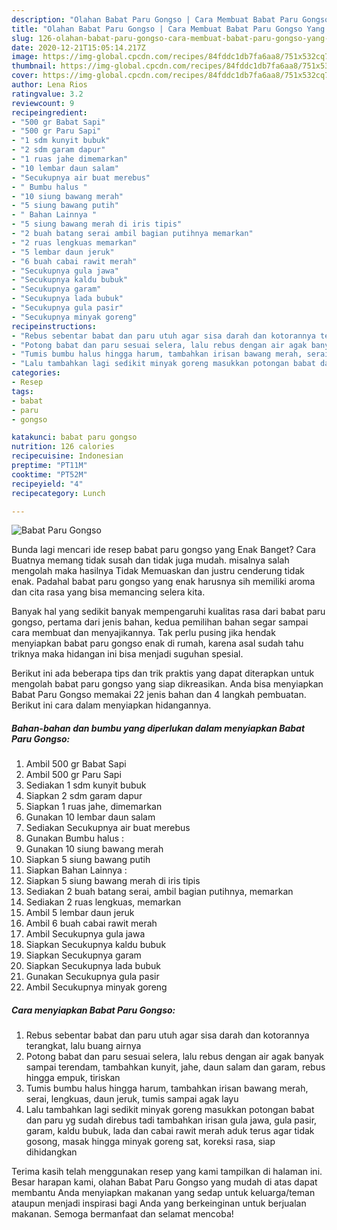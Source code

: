 ```yaml
---
description: "Olahan Babat Paru Gongso | Cara Membuat Babat Paru Gongso Yang Enak Dan Mudah"
title: "Olahan Babat Paru Gongso | Cara Membuat Babat Paru Gongso Yang Enak Dan Mudah"
slug: 126-olahan-babat-paru-gongso-cara-membuat-babat-paru-gongso-yang-enak-dan-mudah
date: 2020-12-21T15:05:14.217Z
image: https://img-global.cpcdn.com/recipes/84fddc1db7fa6aa8/751x532cq70/babat-paru-gongso-foto-resep-utama.jpg
thumbnail: https://img-global.cpcdn.com/recipes/84fddc1db7fa6aa8/751x532cq70/babat-paru-gongso-foto-resep-utama.jpg
cover: https://img-global.cpcdn.com/recipes/84fddc1db7fa6aa8/751x532cq70/babat-paru-gongso-foto-resep-utama.jpg
author: Lena Rios
ratingvalue: 3.2
reviewcount: 9
recipeingredient:
- "500 gr Babat Sapi"
- "500 gr Paru Sapi"
- "1 sdm kunyit bubuk"
- "2 sdm garam dapur"
- "1 ruas jahe dimemarkan"
- "10 lembar daun salam"
- "Secukupnya air buat merebus"
- " Bumbu halus "
- "10 siung bawang merah"
- "5 siung bawang putih"
- " Bahan Lainnya "
- "5 siung bawang merah di iris tipis"
- "2 buah batang serai ambil bagian putihnya memarkan"
- "2 ruas lengkuas memarkan"
- "5 lembar daun jeruk"
- "6 buah cabai rawit merah"
- "Secukupnya gula jawa"
- "Secukupnya kaldu bubuk"
- "Secukupnya garam"
- "Secukupnya lada bubuk"
- "Secukupnya gula pasir"
- "Secukupnya minyak goreng"
recipeinstructions:
- "Rebus sebentar babat dan paru utuh agar sisa darah dan kotorannya terangkat, lalu buang airnya"
- "Potong babat dan paru sesuai selera, lalu rebus dengan air agak banyak sampai terendam, tambahkan kunyit, jahe, daun salam dan garam, rebus hingga empuk, tiriskan"
- "Tumis bumbu halus hingga harum, tambahkan irisan bawang merah, serai, lengkuas, daun jeruk, tumis sampai agak layu"
- "Lalu tambahkan lagi sedikit minyak goreng masukkan potongan babat dan paru yg sudah direbus tadi tambahkan irisan gula jawa, gula pasir, garam, kaldu bubuk, lada dan cabai rawit merah aduk terus agar tidak gosong, masak hingga minyak goreng sat, koreksi rasa, siap dihidangkan"
categories:
- Resep
tags:
- babat
- paru
- gongso

katakunci: babat paru gongso 
nutrition: 126 calories
recipecuisine: Indonesian
preptime: "PT11M"
cooktime: "PT52M"
recipeyield: "4"
recipecategory: Lunch

---
```



![Babat Paru Gongso](https://img-global.cpcdn.com/recipes/84fddc1db7fa6aa8/751x532cq70/babat-paru-gongso-foto-resep-utama.jpg)

Bunda lagi mencari ide resep babat paru gongso yang Enak Banget? Cara Buatnya memang tidak susah dan tidak juga mudah. misalnya salah mengolah maka hasilnya Tidak Memuaskan dan justru cenderung tidak enak. Padahal babat paru gongso yang enak harusnya sih memiliki aroma dan cita rasa yang bisa memancing selera kita.



Banyak hal yang sedikit banyak mempengaruhi kualitas rasa dari babat paru gongso, pertama dari jenis bahan, kedua pemilihan bahan segar sampai cara membuat dan menyajikannya. Tak perlu pusing jika hendak menyiapkan babat paru gongso enak di rumah, karena asal sudah tahu triknya maka hidangan ini bisa menjadi suguhan spesial.


Berikut ini ada beberapa tips dan trik praktis yang dapat diterapkan untuk mengolah babat paru gongso yang siap dikreasikan. Anda bisa menyiapkan Babat Paru Gongso memakai 22 jenis bahan dan 4 langkah pembuatan. Berikut ini cara dalam menyiapkan hidangannya.

<!--inarticleads1-->

##### Bahan-bahan dan bumbu yang diperlukan dalam menyiapkan Babat Paru Gongso:

1. Ambil 500 gr Babat Sapi
1. Ambil 500 gr Paru Sapi
1. Sediakan 1 sdm kunyit bubuk
1. Siapkan 2 sdm garam dapur
1. Siapkan 1 ruas jahe, dimemarkan
1. Gunakan 10 lembar daun salam
1. Sediakan Secukupnya air buat merebus
1. Gunakan  Bumbu halus :
1. Gunakan 10 siung bawang merah
1. Siapkan 5 siung bawang putih
1. Siapkan  Bahan Lainnya :
1. Siapkan 5 siung bawang merah di iris tipis
1. Sediakan 2 buah batang serai, ambil bagian putihnya, memarkan
1. Sediakan 2 ruas lengkuas, memarkan
1. Ambil 5 lembar daun jeruk
1. Ambil 6 buah cabai rawit merah
1. Ambil Secukupnya gula jawa
1. Siapkan Secukupnya kaldu bubuk
1. Siapkan Secukupnya garam
1. Siapkan Secukupnya lada bubuk
1. Gunakan Secukupnya gula pasir
1. Ambil Secukupnya minyak goreng




<!--inarticleads2-->

##### Cara menyiapkan Babat Paru Gongso:

1. Rebus sebentar babat dan paru utuh agar sisa darah dan kotorannya terangkat, lalu buang airnya
1. Potong babat dan paru sesuai selera, lalu rebus dengan air agak banyak sampai terendam, tambahkan kunyit, jahe, daun salam dan garam, rebus hingga empuk, tiriskan
1. Tumis bumbu halus hingga harum, tambahkan irisan bawang merah, serai, lengkuas, daun jeruk, tumis sampai agak layu
1. Lalu tambahkan lagi sedikit minyak goreng masukkan potongan babat dan paru yg sudah direbus tadi tambahkan irisan gula jawa, gula pasir, garam, kaldu bubuk, lada dan cabai rawit merah aduk terus agar tidak gosong, masak hingga minyak goreng sat, koreksi rasa, siap dihidangkan




Terima kasih telah menggunakan resep yang kami tampilkan di halaman ini. Besar harapan kami, olahan Babat Paru Gongso yang mudah di atas dapat membantu Anda menyiapkan makanan yang sedap untuk keluarga/teman ataupun menjadi inspirasi bagi Anda yang berkeinginan untuk berjualan makanan. Semoga bermanfaat dan selamat mencoba!

